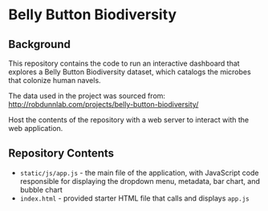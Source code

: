 # Belly Button Biodiversity

## Background
This repository contains the code to run an interactive dashboard that explores a Belly Button Biodiversity dataset, which catalogs the microbes that colonize human navels.

The data used in the project was sourced from: http://robdunnlab.com/projects/belly-button-biodiversity/

Host the contents of the repository with a web server to interact with the web application.

## Repository Contents
- `static/js/app.js` - the main file of the application, with JavaScript code responsible for displaying the dropdown menu, metadata, bar chart, and bubble chart
- `index.html` - provided starter HTML file that calls and displays `app.js`
